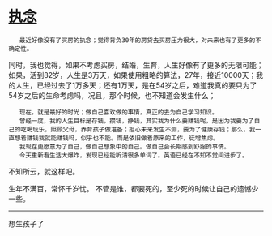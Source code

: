 # [执念](https://github.com/fanfan50/blog/issues/13)

       最近好像没有了买房的执念；觉得背负30年的房贷去买房压力很大，对未来也有了更多的不确定性。
同时，我也觉得，如果不考虑买房，结婚，生育，人生好像有了更多的无限可能；
       如果，活到82岁，人生是3万天，如果使用粗略的算法，27年，接近10000天；我的人生，已经过去了1万多天；还有1万天，是在54岁之后，难道我真的要只为了54岁之后的生命考虑吗，况且，那个时候，也不知道会发生什么；

       现在，就是最好的时光；做自己喜欢做的事情，真正的去为自己学习知识。
       曾经一度，我的人生目标是存钱，攒钱，挣钱，其实我为什么要赚钱呢，是因为我要为了自己的吃喝玩乐，照顾父母，养育孩子做准备；担心未来发生不测，要为了健康存钱；那么，我一直想着赚钱我就能赚钱吗，似乎也不能。而是依旧做着原来的工作，徒增焦虑。
       我现在更愿意为了自己，做自己想象中的自己。做自己会长期感到舒服的事情。
       今天重新看生活大爆炸，发现已经能听清很多单词了。英语已经在不知不觉间进步了。
       
不知所云，就这样吧。

生年不满百，常怀千岁忧。
不管是谁，都要死的，至少死的时候让自己的遗憾少一些。

---

想生孩子了